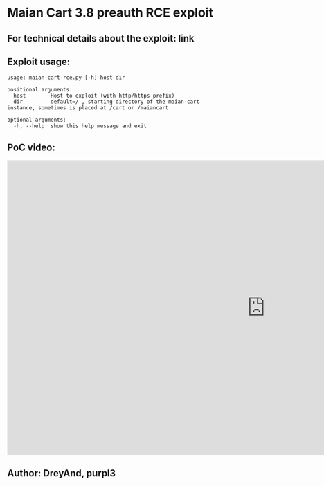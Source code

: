 # Maian Cart 3.8 preauth RCE exploit

## For technical details about the exploit: link

## Exploit usage: 

```
usage: maian-cart-rce.py [-h] host dir

positional arguments:
  host        Host to exploit (with http/https prefix)
  dir         default=/ , starting directory of the maian-cart instance, sometimes is placed at /cart or /maiancart

optional arguments:
  -h, --help  show this help message and exit
```

## PoC video:
<iframe width="1190" height="681" src="https://www.youtube.com/embed/T3RV5cvfkxg" title="YouTube video player" frameborder="0" allow="accelerometer; autoplay; clipboard-write; encrypted-media; gyroscope; picture-in-picture" allowfullscreen></iframe>

## Author: DreyAnd, purpl3
